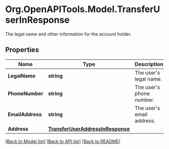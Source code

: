 # Org.OpenAPITools.Model.TransferUserInResponse
The legal name and other information for the account holder.

## Properties

Name | Type | Description | Notes
------------ | ------------- | ------------- | -------------
**LegalName** | **string** | The user&#39;s legal name. | 
**PhoneNumber** | **string** | The user&#39;s phone number. | 
**EmailAddress** | **string** | The user&#39;s email address. | 
**Address** | [**TransferUserAddressInResponse**](TransferUserAddressInResponse.md) |  | 

[[Back to Model list]](../README.md#documentation-for-models) [[Back to API list]](../README.md#documentation-for-api-endpoints) [[Back to README]](../README.md)

